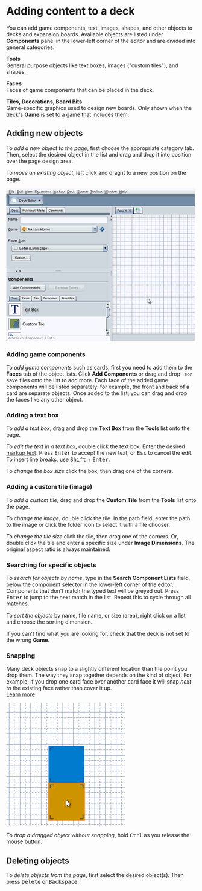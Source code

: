 # Adding content to a deck

You can add game components, text, images, shapes, and other objects to decks and expansion boards. Available objects are listed under **Components** panel in the lower-left corner of the editor and are divided into general categories:

**Tools**  
General purpose objects like text boxes, images ("custom tiles"), and shapes.

**Faces**  
Faces of game components that can be placed in the deck.

**Tiles, Decorations, Board Bits**  
Game-specific graphics used to design new boards. Only shown when the deck's **Game** is set to a game that includes them.

## Adding new objects

To *add a new object to the page*, first choose the appropriate category tab. Then, select the desired object in the list and drag and drop it into position over the page design area.

To *move an existing object*, left click and drag it to a new position on the page.

![animated example of adding a deck object](images/add-deck-obj.gif)

### Adding game components

To *add game components* such as cards, first you need to add them to the **Faces** tab of the object lists. Click **Add Components** or drag and drop `.eon` save files onto the list to add more. Each face of the added game components will be listed separately: for example, the front and back of a card are separate objects. Once added to the list, you can drag and drop the faces like any other object.

### Adding a text box

To *add a text box*, drag and drop the **Text Box** from the **Tools** list onto the page.

To *edit the text in a text box*, double click the text box. Enter the desired [markup text](um-gc-markup.md). Press <kbd>Enter</kbd> to accept the new text, or <kbd>Esc</kbd> to cancel the edit. To insert line breaks, use <kbd>Shift</kbd> + <kbd>Enter</kbd>.

To *change the box size* click the box, then drag one of the corners.

### Adding a custom tile (image)

To *add a custom tile*, drag and drop the **Custom Tile** from the **Tools** list onto the page.

To *change the image*, double click the tile. In the path field, enter the path to the image or click the folder icon to select it with a file chooser.

To *change the tile size* click the tile, then drag one of the corners. Or, double click the tile and enter a specific size under **Image Dimensions**. The original aspect ratio is always maintained.

### Searching for specific objects

To *search for objects by name*, type in the **Search Component Lists** field, below the component selector in the lower-left corner of the editor. Components that don't match the typed text will be greyed out. Press <kbd>Enter</kbd> to jump to the next match in the list. Repeat this to cycle through all matches.

To *sort the objects* by name, file name, or size (area), right click on a list and choose the sorting dimension.

If you can't find what you are looking for, check that the deck is not set to the wrong **Game**.

### Snapping

Many deck objects snap to a slightly different location than the point you drop them. The way they snap together depends on the kind of object. For example, if you drop one card face over another card face it will snap *next to* the existing face rather than cover it up.  
[Learn more](um-deck-snap.md)

![deck snapping example](images/deck-snap-demo.gif)

To *drop a dragged object without snapping*, hold <kbd>Ctrl</kbd> as you release the mouse button.

## Deleting objects

To *delete objects from the page*, first select the desired object(s). Then press <kbd>Delete</kbd> or <kbd>Backspace</kbd>.